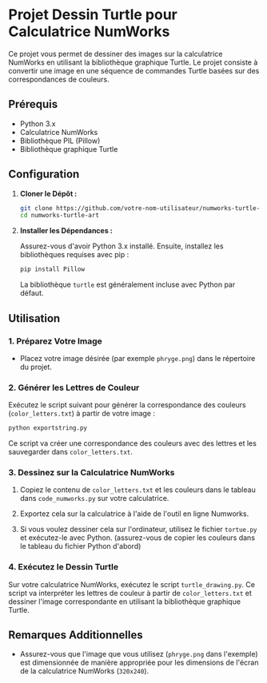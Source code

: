 # Projet Dessin Turtle pour Calculatrice NumWorks

Ce projet vous permet de dessiner des images sur la calculatrice NumWorks en utilisant la bibliothèque graphique Turtle. Le projet consiste à convertir une image en une séquence de commandes Turtle basées sur des correspondances de couleurs.

## Prérequis

- Python 3.x
- Calculatrice NumWorks
- Bibliothèque PIL (Pillow)
- Bibliothèque graphique Turtle

## Configuration

1. **Cloner le Dépôt :**

   ```bash
   git clone https://github.com/votre-nom-utilisateur/numworks-turtle-art.git
   cd numworks-turtle-art
   ```

2. **Installer les Dépendances :**

   Assurez-vous d'avoir Python 3.x installé. Ensuite, installez les bibliothèques requises avec pip :

   ```bash
   pip install Pillow
   ```

   La bibliothèque `turtle` est généralement incluse avec Python par défaut.

## Utilisation

### 1. Préparez Votre Image

- Placez votre image désirée (par exemple `phryge.png`) dans le répertoire du projet.

### 2. Générer les Lettres de Couleur

Exécutez le script suivant pour générer la correspondance des couleurs (`color_letters.txt`) à partir de votre image :

```bash
python exportstring.py
```

Ce script va créer une correspondance des couleurs avec des lettres et les sauvegarder dans `color_letters.txt`.

### 3. Dessinez sur la Calculatrice NumWorks

1. Copiez le contenu de `color_letters.txt` et les couleurs dans le tableau dans `code_numworks.py` sur votre calculatrice.
2. Exportez cela sur la calculatrice à l'aide de l'outil en ligne Numworks.

3. Si vous voulez dessiner cela sur l'ordinateur, utilisez le fichier `tortue.py` et exécutez-le avec Python. (assurez-vous de copier les couleurs dans le tableau du fichier Python d'abord)

### 4. Exécutez le Dessin Turtle

Sur votre calculatrice NumWorks, exécutez le script `turtle_drawing.py`. Ce script va interpréter les lettres de couleur à partir de `color_letters.txt` et dessiner l'image correspondante en utilisant la bibliothèque graphique Turtle.

## Remarques Additionnelles

- Assurez-vous que l'image que vous utilisez (`phryge.png` dans l'exemple) est dimensionnée de manière appropriée pour les dimensions de l'écran de la calculatrice NumWorks (`320x240`).